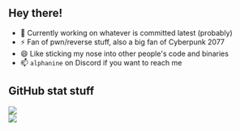 ## Hey there!

- 🔭 Currently working on whatever is committed latest (probably)
- ⚡ Fan of pwn/reverse stuff, also a big fan of Cyberpunk 2077
- 😄 Like sticking my nose into other people's code and binaries
- 📫 `alphanine` on Discord if you want to reach me

## GitHub stat stuff

<picture>
  <source
    srcset="https://github-readme-stats.vercel.app/api?username=alphanin9&show_icons=true&theme=dark"
    media="(prefers-color-scheme: dark)"
  />
  <source
    srcset="https://github-readme-stats.vercel.app/api?username=alphanin9&show_icons=true"
    media="(prefers-color-scheme: light), (prefers-color-scheme: no-preference)"
  />
  <img src="https://github.com/alphanin9" />
</picture>

<br/>

<picture>
  <source
    srcset="https://github-readme-stats.vercel.app/api/top-langs/?username=alphanin9&layout=compact&theme=dark"
    media="(prefers-color-scheme: dark)"
  />
  <source
    srcset="https://github-readme-stats.vercel.app/api/top-langs/?username=alphanin9&layout=compact"
    media="(prefers-color-scheme: light), (prefers-color-scheme: no-preference)"
  />
  <img src="[https://github-readme-stats.vercel.app/api?username=anuraghazra&show_icons=true](https://github.com/alphanin9)" />
</picture>
<!--
**alphanin9/alphanin9** is a ✨ _special_ ✨ repository because its `README.md` (this file) appears on your GitHub profile.

Here are some ideas to get you started:

- 🔭 I’m currently working on ...
- 🌱 I’m currently learning ...
- 👯 I’m looking to collaborate on ...
- 🤔 I’m looking for help with ...
- 💬 Ask me about ...
- 📫 How to reach me: ...
- 😄 Pronouns: ...
- ⚡ Fun fact: ...
-->
